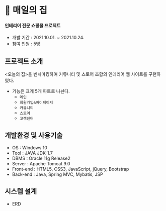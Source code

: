 # 🏡 **매일의 집**

#### 인테리어 전문 쇼핑몰 프로젝트
* 개발 기간 : 2021.10.01. ~ 2021.10.24.
* 참여 인원 : 5명


## 프로젝트 소개
<오늘의 집>을 벤치마킹하여 커뮤니티 및 스토어 조합의 인테리어 웹 사이트를 구현하였다.
* 기능은 크게 5개 파트로 나뉜다.
  * ``` 메인 ```
  * ``` 회원가입&마이페이지 ```
  * ``` 커뮤니티 ```
  * ``` 스토어 ```
  * ``` 고객센터 ```

## 개발환경 및 사용기술
* OS : Windows 10
* Tool : JAVA JDK-1.7
* DBMS : Oracle 11g Release2
* Server : Apache Tomcat 9.0
* Front-end : HTML5, CSS3, JavaScript, jQuery, Bootstrap
* Back-end : Java, Spring MVC, Mybatis, JSP

## 시스템 설계
* ERD

